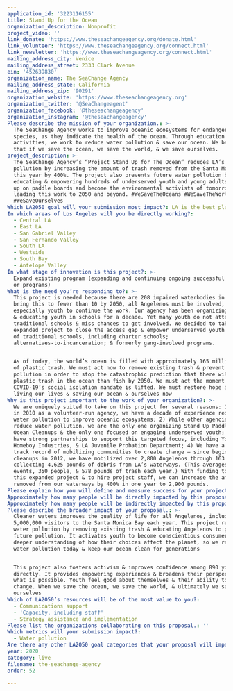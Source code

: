 ```yaml
---
application_id: '3223116155'
title: Stand Up for the Ocean
organization_description: Nonprofit
project_video: ''
link_donate: 'https://www.theseachangeagency.org/donate.html'
link_volunteer: 'https://www.theseachangeagency.org/connect.html'
link_newsletter: 'https://www.theseachangeagency.org/connect.html'
mailing_address_city: Venice
mailing_address_street: 2333 Clark Avenue
ein: '452639830'
organization_name: The SeaChange Agency
mailing_address_state: California
mailing_address_zip: '90291'
organization_website: 'https://www.theseachangeagency.org'
organization_twitter: '@SeaChangeagent'
organization_facebook: '@theseachangeagency'
organization_instagram: '@theseachangeagency'
Please describe the mission of your organization.: >-
  The SeaChange Agency works to improve oceanic ecosystems for endangered marine
  species, as they indicate the health of the ocean. Through education & cleanup
  activities, we work to reduce water pollution & save our ocean. We believe
  that if we save the ocean, we save the world, & we save ourselves.
project_description: >-
  The SeaChange Agency’s “Project Stand Up for The Ocean” reduces LA’s water
  pollution by increasing the amount of trash removed from the Santa Monica Bay
  this year by 400%. The project also prevents future water pollution by
  educating & empowering hundreds of underserved youth and young adults to stand
  up on paddle boards and become the environmental activists of tomorrow,
  leading this work to 2050 and beyond. #WeSaveTheOceans #WeSaveTheWorld
  #WeSaveOurselves 
Which LA2050 goal will your submission most impact?: LA is the best place to LIVE
In which areas of Los Angeles will you be directly working?:
  - Central LA
  - East LA
  - San Gabriel Valley
  - San Fernando Valley
  - South LA
  - Westside
  - South Bay
  - Antelope Valley
In what stage of innovation is this project?: >-
  Expand existing program (expanding and continuing ongoing successful projects
  or programs)
What is the need you’re responding to?: >-
  This project is needed because there are 208 impaired waterbodies in LA. To
  bring this to fewer than 10 by 2050, all Angelenos must be involved,
  especially youth to continue the work. Our agency has been organizing cleanups
  & educating youth in schools for a decade. Yet many youth do not attend
  traditional schools & miss chances to get involved. We decided to take on this
  expanded project to close the access gap & empower underserved youth outside
  of traditional schools, including charter schools;
  alternatives-to-incarceration; & formerly gang-involved programs.


  As of today, the world’s ocean is filled with approximately 165 million tons
  of plastic trash. We must act now to remove existing trash & prevent future
  pollution in order to stop the catastrophic prediction that there will be more
  plastic trash in the ocean than fish by 2050. We must act the moment
  COVID-19’s social isolation mandate is lifted. We must restore hope and start
  living our lives & saving our ocean & ourselves now
Why is this project important to the work of your organization?: >-
  We are uniquely suited to take on this project for several reasons: 1) Founded
  in 2010 as a volunteer-run agency, we have a decade of experience reducing
  water pollution to improve oceanic ecosystems; 2) While other agencies may
  reduce water pollution, we are the only one organizing Stand Up Paddle Board
  Ocean Cleanups & the only one focused on engaging underserved youth; 3) We
  have strong partnerships to support this targeted focus, including YouthBuild,
  Homeboy Industries, & LA Juvenile Probation Department; 4) We have a proven
  track record of mobilizing communities to create change – since beginning
  cleanups in 2012, we have mobilized over 2,800 Angelenos through 163 cleanups,
  collecting 4,625 pounds of debris from LA’s waterways. (This averages 20
  events, 350 people, & 578 pounds of trash each year.) With funding to support
  this expanded project & to hire project staff, we can increase the amount
  removed from our waterways by 400% in one year to 2,900 pounds.
Please explain how you will define and measure success for your project.: "We offer fun & educational activities to: 1) reduce LA’s water pollution in the short-term through trash removal & 2) prevent future pollution in the long-term through education on ways to reduce one’s environmental footprint (e.g, refuse, reuse, recycle). Activities include Stand Up Paddle Board Ocean Cleanups; Beach Cleanups; & Site Visits for agencies offering initial assessment, action plan, ongoing support, evaluation, & follow up.\n\nSuccess in the short-term will be measured by the following process indicators by 7/2021:\n•\tEngage 420 youth in 940 hours of ocean cleaning through 44 Paddle Board Ocean Cleanups\n•\tEngage 470 youth in 750 hours of beach cleaning through 8 Beach Cleanups\n•\tEvaluate 3 youth-serving organizations through 9 site visits\n\nSuccess in the longer-term will be measured by the following impact indicators by 7/2021:\n•\tReduced water pollution: Remove 2900 pounds of debris from the Santa Monica Bay \n•\tYouth engagement: Triple the # of youth engaged in environmental activism from 260 last year to 890\n•\tIndividual-level sustainable change: 50% of youth surveyed report an increase in their sense of power to create change\n•\tIndividual-level continued activism: 50% of youth surveyed report an increase in knowledge of how their actions impact the ocean & an increased intent to change behaviors to reduce pollution\n•\tOrganizational-level improved environmental footprint: End-of-year evaluation assessments document a sustainable 25% reduction in waste among all 3 organizations"
Approximately how many people will be directly impacted by this proposal?: '890'
Approximately how many people will be indirectly impacted by this proposal?: '5000000'
Please describe the broader impact of your proposal.: >-
  Cleaner waters improves the quality of life for all Angelenos, including the
  5,000,000 visitors to the Santa Monica Bay each year. This project reduces
  water pollution by removing existing trash & educating Angelenos to prevent
  future pollution. It activates youth to become conscientious consumers with a
  deeper understanding of how their choices affect the planet, so we reduce
  water pollution today & keep our ocean clean for generations


  This project also fosters activism & improves confidence among 890 youth
  directly. It provides empowering experiences & broadens their perspective of
  what is possible. Youth feel good about themselves & their ability to create
  change. When we save the ocean, we save the world, & ultimately we save
  ourselves
Which of LA2050’s resources will be of the most value to you?:
  - Communications support
  - 'Capacity, including staff'
  - Strategy assistance and implementation
Please list the organizations collaborating on this proposal.: ''
Which metrics will your submission impact?:
  - Water pollution
Are there any other LA2050 goal categories that your proposal will impact?: []
year: 2020
category: live
filename: the-seachange-agency
order: 52

---
```

